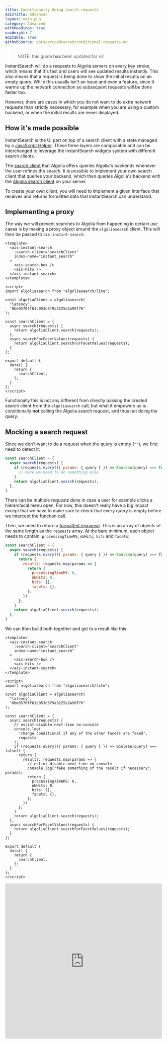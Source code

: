 ```yaml
---
title: Conditionally doing search requests
mainTitle: Advanced
layout: main.pug
category: Advanced
withHeadings: true
navWeight: 7
editable: true
githubSource: docs/src/advanced/conditional-requests.md
---
```


> NOTE: this guide **has** been updated for v2

InstantSearch will do a requests to Algolia servers on every key stroke, which means that it's fast and users will see updated results instantly. This also means that a request is being done to show the initial results on an empty query. While this usually isn't an issue and even a feature, since it warms up the network connection so subsequent requests will be done faster too.

However, there are cases in which you do not want to do extra network requests than strictly necessary, for example when you are using a custom backend, or when the initial results are never displayed.

## How it's made possible

InstantSearch is the UI part on top of a search client with a state managed by a [JavaScript Helper](https://github.com/algolia/algoliasearch-helper-js). These three layers are composable and can be interchanged to leverage the InstantSearch widgets system with different search clients.

The [search client](https://github.com/algolia/algoliasearch-client-javascript) that Algolia offers queries Algolia's backends whenever the user refines the search. It is possible to implement your own search client that queries your backend, which then queries Algolia's backend with the [Algolia search client](https://github.com/algolia/algoliasearch-client-javascript) on your server.

To create your own client, you will need to implement a given interface that receives and returns formatted data that InstantSearch can understand.

## Implementing a proxy

The way we will prevent searches to Algolia from happening in certain use cases is by making a proxy object around the `algoliasearch` client. This will then be passed to `ais-instant-search`:

```vue
<template>
  <ais-instant-search
    :search-client="searchClient"
    index-name="instant_search"
  >
    <ais-search-box />
    <ais-hits />
  </ais-instant-search>
</template>

<script>
import algoliasearch from "algoliasearch/lite";

const algoliaClient = algoliasearch(
  "latency",
  "6be0576ff61c053d5f9a3225e2a90f76"
);

const searchClient = {
  async search(requests) {
    return algoliaClient.search(requests);
  },
  async searchForFacetValues(requests) {
    return algoliaClient.searchForFacetValues(requests);
  }
};

export default {
  data() {
    return {
      searchClient,
    };
  }
};
</script>
```

Functionally this is not any different from directly passing the created search client from the `algoliasearch` call, but what it empowers us is conditionally **not** calling the Algolia search request, and thus not doing the query.

## Mocking a search request

Since we don't want to do a request when the query is empty (`""`), we first need to detect it:

```js
const searchClient = {
  async search(requests) {
    if (requests.every(({ params: { query } }) => Boolean(query) === false)) {
      // here we need to do something else
    }
    return algoliaClient.search(requests);
  },
}
```

There can be multiple requests done in case a user for example clicks a hierarchical menu open. For now, this doesn't really have a big impact except that we have to make sure to check that every query is empty before we intercept the function call.

Then, we need to return a [formatted response](https://www.algolia.com/doc/api-reference/api-methods/search/?language=javascript#response). This is an array of objects of the same length as the `requests` array. At the bare minimum, each object needs to contain: `processingTimeMS`, `nbHits`, `hits` and `facets`:

```js
const searchClient = {
  async search(requests) {
    if (requests.every(({ params: { query } }) => Boolean(query) === false)) {
      return {
        results: requests.map(params => {
          return {
            processingTimeMS: 0,
            nbHits: 0,
            hits: [],
            facets: {},
          };
        })
      };
    }
    return algoliaClient.search(requests);
  },
}
```

We can then build both together and get to a result like this:

```vue
<template>
  <ais-instant-search
    :search-client="searchClient"
    index-name="instant_search"
  >
    <ais-search-box />
    <ais-hits />
  </ais-instant-search>
</template>

<script>
import algoliasearch from "algoliasearch/lite";

const algoliaClient = algoliasearch(
  "latency",
  "6be0576ff61c053d5f9a3225e2a90f76"
);

const searchClient = {
  async search(requests) {
    // eslint-disable-next-line no-console
    console.log(
      "change conditional if any of the other facets are faked",
      requests
    );
    if (requests.every(({ params: { query } }) => Boolean(query) === false)) {
      return {
        results: requests.map(params => {
          // eslint-disable-next-line no-console
          console.log("fake something of the result if necessary", params);
          return {
            processingTimeMS: 0,
            nbHits: 0,
            hits: [],
            facets: {},
          };
        })
      };
    }
    return algoliaClient.search(requests);
  },
  async searchForFacetValues(requests) {
    return algoliaClient.searchForFacetValues(requests);
  }
};

export default {
  data() {
    return {
      searchClient,
    };
  }
};
</script>
```

<iframe src="https://codesandbox.io/embed/9o4qo147jw?module=%2Fsrc%2FApp.vue" style="width:100%; height:500px; border:0; border-radius: 4px; overflow:hidden;" sandbox="allow-modals allow-forms allow-popups allow-scripts allow-same-origin"></iframe>
